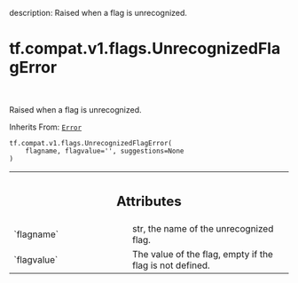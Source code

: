 description: Raised when a flag is unrecognized.

<div itemscope itemtype="http://developers.google.com/ReferenceObject">
<meta itemprop="name" content="tf.compat.v1.flags.UnrecognizedFlagError" />
<meta itemprop="path" content="Stable" />
<meta itemprop="property" content="__init__"/>
</div>

# tf.compat.v1.flags.UnrecognizedFlagError

<!-- Insert buttons and diff -->

<table class="tfo-notebook-buttons tfo-api nocontent" align="left">

</table>



Raised when a flag is unrecognized.

Inherits From: [`Error`](../../../../tf/compat/v1/flags/Error.md)

<pre class="devsite-click-to-copy prettyprint lang-py tfo-signature-link">
<code>tf.compat.v1.flags.UnrecognizedFlagError(
    flagname, flagvalue=&#x27;&#x27;, suggestions=None
)
</code></pre>



<!-- Placeholder for "Used in" -->




<!-- Tabular view -->
 <table class="responsive fixed orange">
<colgroup><col width="214px"><col></colgroup>
<tr><th colspan="2"><h2 class="add-link">Attributes</h2></th></tr>

<tr>
<td>
`flagname`<a id="flagname"></a>
</td>
<td>
str, the name of the unrecognized flag.
</td>
</tr><tr>
<td>
`flagvalue`<a id="flagvalue"></a>
</td>
<td>
The value of the flag, empty if the flag is not defined.
</td>
</tr>
</table>




